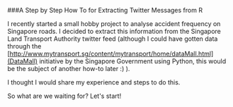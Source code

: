 ###A Step by Step How To for Extracting Twitter Messages from R

I recently started a small hobby project to analyse accident frequency on Singapore roads.
I decided to extract this information from the Singapore Land Transport Authority twitter feed
(although I could have gotten data through the [http://www.mytransport.sg/content/mytransport/home/dataMall.html](DataMall) initiative by the Singapore Government
using Python, this would be the subject of another how-to later :) ).

I thought I would share my experience and steps to do this.

So what are we waiting for? Let's start!

